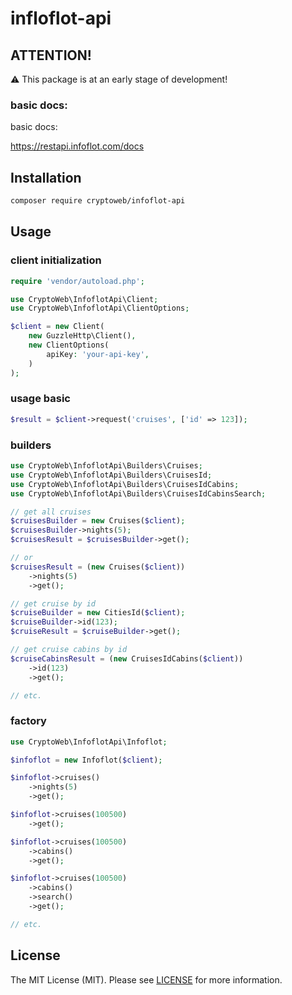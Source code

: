 # infloflot-api

## ATTENTION!

⚠️ This package is at an early stage of development!

### basic docs:

basic docs:

https://restapi.infoflot.com/docs

## Installation

```bash
composer require cryptoweb/infoflot-api
```

## Usage

### client initialization
```php
require 'vendor/autoload.php';

use CryptoWeb\InfoflotApi\Client;
use CryptoWeb\InfoflotApi\ClientOptions;

$client = new Client(
	new GuzzleHttp\Client(),
	new ClientOptions(
		apiKey: 'your-api-key',
	)
);
```

### usage basic
```php
$result = $client->request('cruises', ['id' => 123]);
```

### builders
```php
use CryptoWeb\InfoflotApi\Builders\Cruises;
use CryptoWeb\InfoflotApi\Builders\CruisesId;
use CryptoWeb\InfoflotApi\Builders\CruisesIdCabins;
use CryptoWeb\InfoflotApi\Builders\CruisesIdCabinsSearch;

// get all cruises
$cruisesBuilder = new Cruises($client);
$cruisesBuilder->nights(5);
$cruisesResult = $cruisesBuilder->get();

// or
$cruisesResult = (new Cruises($client))
	->nights(5)
	->get();

// get cruise by id
$cruiseBuilder = new CitiesId($client);
$cruiseBuilder->id(123);
$cruiseResult = $cruiseBuilder->get();

// get cruise cabins by id
$cruiseCabinsResult = (new CruisesIdCabins($client))
	->id(123)
	->get();

// etc.
```

### factory
```php
use CryptoWeb\InfoflotApi\Infoflot;

$infoflot = new Infoflot($client);

$infoflot->cruises()
	->nights(5)
	->get();

$infoflot->cruises(100500)
	->get();

$infoflot->cruises(100500)
	->cabins()
	->get();

$infoflot->cruises(100500)
	->cabins()
	->search()
	->get();

// etc.
```

## License

The MIT License (MIT). Please see [LICENSE](LICENSE) for more information.
